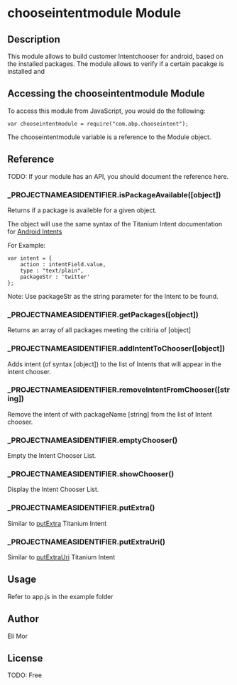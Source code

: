 # chooseintentmodule Module

## Description

This module allows to build customer Intentchooser for android, based on the installed packages.
The module allows to verify if a certain pacakge is installed and 

## Accessing the chooseintentmodule Module

To access this module from JavaScript, you would do the following:

	var chooseintentmodule = require("com.abp.chooseintent");

The chooseintentmodule variable is a reference to the Module object.	

## Reference

TODO: If your module has an API, you should document
the reference here.

### ___PROJECTNAMEASIDENTIFIER__.isPackageAvailable([object])

Returns if a package is availeble for a given object.

The object will use the same syntax of the Titanium Intent documentation for [Android Intents](http://docs.appcelerator.com/titanium/2.1/#!/api/Titanium.Android.Intent)

For Example:

	var intent = {
		action : intentField.value,
		type : "text/plain",
		packageStr : 'twitter'
	};
	
Note: Use packageStr as the string parameter for the Intent to be found.

### ___PROJECTNAMEASIDENTIFIER__.getPackages([object])

Returns an array of all packages meeting the critiria of [object]

### ___PROJECTNAMEASIDENTIFIER__.addIntentToChooser([object])

Adds intent (of syntax [object]) to the list of Intents that will appear in the intent chooser. 

### ___PROJECTNAMEASIDENTIFIER__.removeIntentFromChooser([string])

Remove the intent of with packageName [string] from the list of Intent chooser.

### ___PROJECTNAMEASIDENTIFIER__.emptyChooser()

Empty the Intent Chooser List.

### ___PROJECTNAMEASIDENTIFIER__.showChooser()

Display the Intent Chooser List.

### ___PROJECTNAMEASIDENTIFIER__.putExtra()

Similar to [putExtra](http://docs.appcelerator.com/titanium/2.1/#!/api/Titanium.Android.Intent-method-putExtra) Titanium Intent

### ___PROJECTNAMEASIDENTIFIER__.putExtraUri()

Similar to [putExtraUri](http://docs.appcelerator.com/titanium/2.1/#!/api/Titanium.Android.Intent-method-putExtraUri) Titanium Intent

## Usage

Refer to app.js in the example folder

## Author

Eli Mor

## License

TODO: Free

